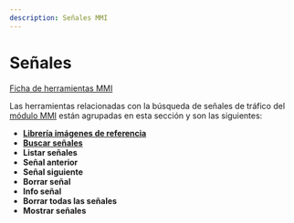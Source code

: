 ```yaml
---
description: Señales MMI
---
```


# Señales

[Ficha de herramientas MMI](../../fichas-de-herramientas/ficha-de-herramientas-mmi.md)

Las herramientas relacionadas con la búsqueda de señales de tráfico del [módulo MMI](../) están agrupadas en esta sección y son las siguientes:

* ****[**Librería imágenes de referencia**](libreria-de-imagenes-de-referencia.md)****
* ****[**Buscar señales**](buscar-senales.md)****
* **Listar señales**
* **Señal anterior**
* **Señal siguiente**
* **Borrar señal**
* **Info señal**
* **Borrar todas las señales**
* **Mostrar señales**
